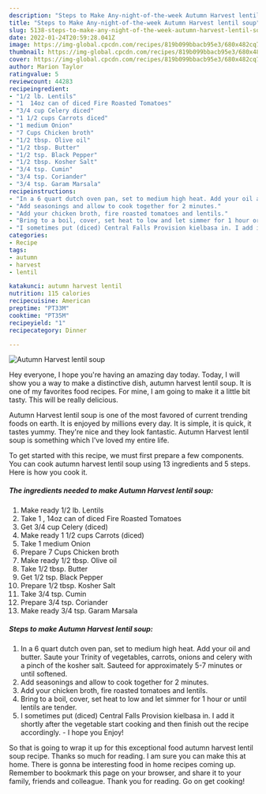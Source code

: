 ```yaml
---
description: "Steps to Make Any-night-of-the-week Autumn Harvest lentil soup"
title: "Steps to Make Any-night-of-the-week Autumn Harvest lentil soup"
slug: 5138-steps-to-make-any-night-of-the-week-autumn-harvest-lentil-soup
date: 2022-01-24T20:59:28.041Z
image: https://img-global.cpcdn.com/recipes/819b099bbacb95e3/680x482cq70/autumn-harvest-lentil-soup-recipe-main-photo.jpg
thumbnail: https://img-global.cpcdn.com/recipes/819b099bbacb95e3/680x482cq70/autumn-harvest-lentil-soup-recipe-main-photo.jpg
cover: https://img-global.cpcdn.com/recipes/819b099bbacb95e3/680x482cq70/autumn-harvest-lentil-soup-recipe-main-photo.jpg
author: Marion Taylor
ratingvalue: 5
reviewcount: 44283
recipeingredient:
- "1/2 lb. Lentils"
- "1  14oz can of diced Fire Roasted Tomatoes"
- "3/4 cup Celery diced"
- "1 1/2 cups Carrots diced"
- "1 medium Onion"
- "7 Cups Chicken broth"
- "1/2 tbsp. Olive oil"
- "1/2 tbsp. Butter"
- "1/2 tsp. Black Pepper"
- "1/2 tbsp. Kosher Salt"
- "3/4 tsp. Cumin"
- "3/4 tsp. Coriander"
- "3/4 tsp. Garam Marsala"
recipeinstructions:
- "In a 6 quart dutch oven pan, set to medium high heat. Add your oil and butter. Saute your Trinity of vegetables, carrots, onions and celery with a pinch of the kosher salt. Sauteed for approximately 5-7 minutes or until softened."
- "Add seasonings and allow to cook together for 2 minutes."
- "Add your chicken broth, fire roasted tomatoes and lentils."
- "Bring to a boil, cover, set heat to low and let simmer for 1 hour or until lentils are tender."
- "I sometimes put (diced) Central Falls Provision kielbasa in. I add it shortly after the vegetable start cooking and then finish out the recipe accordingly. I hope you Enjoy!"
categories:
- Recipe
tags:
- autumn
- harvest
- lentil

katakunci: autumn harvest lentil 
nutrition: 115 calories
recipecuisine: American
preptime: "PT33M"
cooktime: "PT35M"
recipeyield: "1"
recipecategory: Dinner

---
```



![Autumn Harvest lentil soup](https://img-global.cpcdn.com/recipes/819b099bbacb95e3/680x482cq70/autumn-harvest-lentil-soup-recipe-main-photo.jpg)

Hey everyone, I hope you're having an amazing day today. Today, I will show you a way to make a distinctive dish, autumn harvest lentil soup. It is one of my favorites food recipes. For mine, I am going to make it a little bit tasty. This will be really delicious.



Autumn Harvest lentil soup is one of the most favored of current trending foods on earth. It is enjoyed by millions every day. It is simple, it is quick, it tastes yummy. They're nice and they look fantastic. Autumn Harvest lentil soup is something which I've loved my entire life.


To get started with this recipe, we must first prepare a few components. You can cook autumn harvest lentil soup using 13 ingredients and 5 steps. Here is how you cook it.

<!--inarticleads1-->

##### The ingredients needed to make Autumn Harvest lentil soup:

1. Make ready 1/2 lb. Lentils
1. Take 1 , 14oz can of diced Fire Roasted Tomatoes
1. Get 3/4 cup Celery (diced)
1. Make ready 1 1/2 cups Carrots (diced)
1. Take 1 medium Onion
1. Prepare 7 Cups Chicken broth
1. Make ready 1/2 tbsp. Olive oil
1. Take 1/2 tbsp. Butter
1. Get 1/2 tsp. Black Pepper
1. Prepare 1/2 tbsp. Kosher Salt
1. Take 3/4 tsp. Cumin
1. Prepare 3/4 tsp. Coriander
1. Make ready 3/4 tsp. Garam Marsala




<!--inarticleads2-->

##### Steps to make Autumn Harvest lentil soup:

1. In a 6 quart dutch oven pan, set to medium high heat. Add your oil and butter. Saute your Trinity of vegetables, carrots, onions and celery with a pinch of the kosher salt. Sauteed for approximately 5-7 minutes or until softened.
1. Add seasonings and allow to cook together for 2 minutes.
1. Add your chicken broth, fire roasted tomatoes and lentils.
1. Bring to a boil, cover, set heat to low and let simmer for 1 hour or until lentils are tender.
1. I sometimes put (diced) Central Falls Provision kielbasa in. I add it shortly after the vegetable start cooking and then finish out the recipe accordingly. - I hope you Enjoy!




So that is going to wrap it up for this exceptional food autumn harvest lentil soup recipe. Thanks so much for reading. I am sure you can make this at home. There is gonna be interesting food in home recipes coming up. Remember to bookmark this page on your browser, and share it to your family, friends and colleague. Thank you for reading. Go on get cooking!
